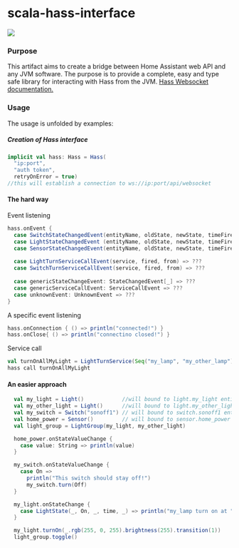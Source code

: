 # scala-hass-interface
[![](https://jitpack.io/v/edobrb/scala-hass-interface.svg)](https://jitpack.io/#edobrb/scala-hass-interface)

### Purpose
This artifact aims to create a bridge between Home Assistant web API and any JVM software.
The purpose is to provide a complete, easy and type safe library for interacting with Hass from the JVM.
[Hass Websocket documentation.](https://developers.home-assistant.io/docs/api/websocket/)
### Usage

The usage is unfolded by examples:

##### Creation of Hass interface
```scala
implicit val hass: Hass = Hass(
  "ip:port", 
  "auth token", 
  retryOnError = true) 
//this will establish a connection to ws://ip:port/api/websocket
```

#### The hard way
Event listening
```scala
hass.onEvent {
  case SwitchStateChangedEvent(entityName, oldState, newState, timeFired, origin) => ???
  case LightStateChangedEvent (entityName, oldState, newState, timeFired, origin) => ???
  case SensorStateChangedEvent(entityName, oldState, newState, timeFired, origin) => ???
 
  case LightTurnServiceCallEvent(service, fired, from) => ???
  case SwitchTurnServiceCallEvent(service, fired, from) => ???
 
  case genericStateChangeEvent: StateChangedEvent[_] => ???
  case genericServiceCallEvent: ServiceCallEvent => ???
  case unknownEvent: UnknownEvent => ???
}
```
A specific event listening
```scala
hass.onConnection { () => println("connected!") }
hass.onClose{ () => println("connectino closed!") }
```
Service call
```scala
val turnOnAllMyLight = LightTurnService(Seq("my_lamp", "my_other_lamp"), On).brightness(255)
hass call turnOnAllMyLight
```

#### An easier approach
```scala
  val my_light = Light()            //will bound to light.my_light entity
  val my_other_light = Light()      //will bound to light.my_other_light entity
  val my_switch = Switch("sonoff1") // will bound to switch.sonoff1 entity
  val home_power = Sensor()         // will bound to sensor.home_power entity
  val light_group = LightGroup(my_light, my_other_light)

  home_power.onStateValueChange {
    case value: String => println(value)
  }

  my_switch.onStateValueChange {
    case On => 
      println("This switch should stay off!")
      my_switch.turn(Off)
  }

  my_light.onStateChange {
    case LightState(_, On, _, time, _) => println("my_lamp turn on at " + time)
  }

  my_light.turnOn(_.rgb(255, 0, 255).brightness(255).transition(1))
  light_group.toggle()
```